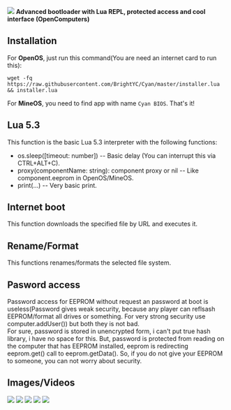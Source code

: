 ![](https://i.imgur.com/hxUBX72.png)
**Advanced bootloader with Lua REPL, protected access and cool interface (OpenComputers)**

## Installation

For **OpenOS**, just run this command(You are need an internet card to run this):

```
wget -fq https://raw.githubusercontent.com/BrightYC/Cyan/master/installer.lua && installer.lua
```

For **MineOS**, you need to find app with name `Cyan BIOS`. That's it!
## Lua 5.3
This function is the basic Lua 5.3 interpreter with the following functions:

* os.sleep([timeout: number]) -- Basic delay (You can interrupt this via CTRL+ALT+C).
* proxy(componentName: string): component proxy or nil -- Like component.eeprom in OpenOS/MineOS.
* print(...) -- Very basic print.

## Internet boot
This function downloads the specified file by URL and executes it.

## Rename/Format
This functions renames/formats the selected file system.

## Pasword access
Password access for EEPROM without request an password at boot is useless(Password gives weak security, because any player can reflsash EEPROM/format all drives or something. For very strong security use computer.addUser()) but both they is not bad.  
For sure, password is stored in unencrypted form, i can't put true hash library, i have no space for this. But, password is protected from reading on the computer that has EEPROM installed, eeprom is redirecting eeprom.get() call to eeprom.getData(). So, if you do not give your EEPROM to someone, you can not worry about security.

## Images/Videos

[![](https://img.youtube.com/vi/89K8mWFEJKw/0.jpg)](https://www.youtube.com/watch?v=89K8mWFEJKw)
![](https://i.imgur.com/WWiX2tQ.png)
![](https://i.imgur.com/6IxcZOW.png)
![](https://i.imgur.com/6QXw6LX.png)
![](https://i.imgur.com/Yi7v2n2.png)